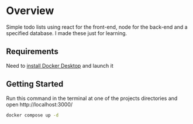 # Overview

Simple todo lists using react for the front-end, node for the back-end and a specified database. I made these just for learning.

## Requirements

Need to [install Docker Desktop](https://www.docker.com/products/docker-desktop/) and launch it


## Getting Started

Run this command in the terminal at one of the projects directories and open http://localhost:3000/
```bash
docker compose up -d
```
